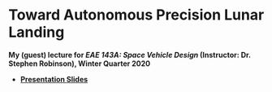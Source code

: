 # Toward Autonomous Precision Lunar Landing

__My (guest) lecture for _EAE 143A: Space Vehicle Design_ (Instructor: Dr. Stephen Robinson), Winter Quarter 2020__

- [__Presentation Slides__](https://docs.google.com/presentation/d/e/2PACX-1vTJj2PLMM8m3H5_cqL_hTKUmryes4L8NuMojqLXx_lXmnx3Y6bgP3cNHxm2K0sKRoDLbL0gBGXb7iwg/pub?start=false&loop=false&delayms=3000)

